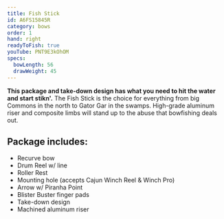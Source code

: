 ```yaml
---
title: Fish Stick
id: A6FS15845R
category: bows
order: 1
hand: right
readyToFish: true
youTube: PNT9E3kOhOM
specs:
  bowLength: 56
  drawWeight: 45
---
```


**This package and take-down design has what you need to hit the water and start stikn'.** The Fish Stick is the choice for everything from big Commons in the north to Gator Gar in the swamps. High-grade aluminum riser and composite limbs will stand up to the abuse that bowfishing deals out.

## Package includes:
- Recurve bow
- Drum Reel w/ line
- Roller Rest
- Mounting hole (accepts Cajun Winch Reel & Winch Pro)
- Arrow w/ Piranha Point
- Blister Buster finger pads
- Take-down design
- Machined aluminum riser
